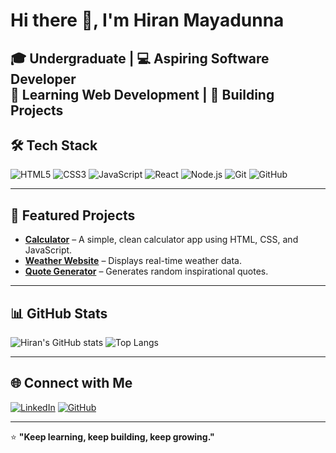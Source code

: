 # Hi there 👋, I'm Hiran Mayadunna

🎓 Undergraduate | 💻 Aspiring Software Developer  
🌱 Learning Web Development | 🚀 Building Projects
---

## 🛠 Tech Stack
![HTML5](https://img.shields.io/badge/HTML5-E34F26?style=flat&logo=html5&logoColor=white)
![CSS3](https://img.shields.io/badge/CSS3-1572B6?style=flat&logo=css3&logoColor=white)
![JavaScript](https://img.shields.io/badge/JavaScript-F7DF1E?style=flat&logo=javascript&logoColor=black)
![React](https://img.shields.io/badge/React-20232A?style=flat&logo=react&logoColor=61DAFB)
![Node.js](https://img.shields.io/badge/Node.js-339933?style=flat&logo=nodedotjs&logoColor=white)
![Git](https://img.shields.io/badge/Git-F05032?style=flat&logo=git&logoColor=white)
![GitHub](https://img.shields.io/badge/GitHub-181717?style=flat&logo=github&logoColor=white)

---

## 📌 Featured Projects
- [**Calculator**](https://github.com/hirunmayadunna/calculator) – A simple, clean calculator app using HTML, CSS, and JavaScript.
- [**Weather Website**](https://github.com/hirunmayadunna/weather-website) – Displays real-time weather data.
- [**Quote Generator**](https://github.com/hirunmayadunna/quote-generator) – Generates random inspirational quotes.

---

## 📊 GitHub Stats
![Hiran's GitHub stats](https://github-readme-stats.vercel.app/api?username=hirunmayadunna&show_icons=true&theme=tokyonight)
![Top Langs](https://github-readme-stats.vercel.app/api/top-langs/?username=hirunmayadunna&layout=compact&theme=tokyonight)

---

## 🌐 Connect with Me
[![LinkedIn](https://img.shields.io/badge/LinkedIn-0A66C2?style=flat&logo=linkedin&logoColor=white)](https://linkedin.com/in/hirunmayadunna)
[![GitHub](https://img.shields.io/badge/GitHub-181717?style=flat&logo=github&logoColor=white)](https://github.com/hirunmayadunna)

---
⭐ **"Keep learning, keep building, keep growing."**
